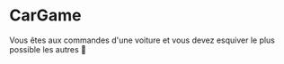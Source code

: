 # CarGame
 Vous êtes aux commandes d'une voiture et vous devez esquiver le plus possible les autres 🤩

